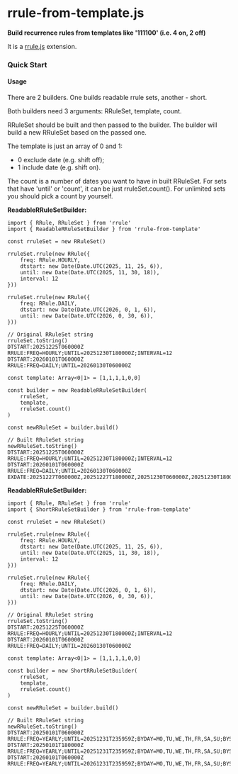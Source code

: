 rrule-from-template.js
======================

**Build recurrence rules from templates like '111100' (i.e. 4 on, 2 off)**

It is a [rrule.js](https://github.com/jakubroztocil/rrule) extension.

### Quick Start

#### Usage

There are 2 builders. One builds readable rrule sets, another - short.

Both builders need 3 arguments: RRuleSet, template, count.

RRuleSet should be built and then passed to the builder. The builder will build a new RRuleSet based on the passed one.

The template is just an array of 0 and 1:
* 0 exclude date (e.g. shift off);
* 1 include date (e.g. shift on).

The count is a number of dates you want to have in built RRuleSet. For sets that have 'until' or 'count', it can be just rruleSet.count(). For unlimited sets you should pick a count by yourself. 

**ReadableRRuleSetBuilder:**
```es6
import { RRule, RRuleSet } from 'rrule'
import { ReadableRRuleSetBuilder } from 'rrule-from-template'

const rruleSet = new RRuleSet()

rruleSet.rrule(new RRule({
    freq: RRule.HOURLY,
    dtstart: new Date(Date.UTC(2025, 11, 25, 6)),
    until: new Date(Date.UTC(2025, 11, 30, 18)),
    interval: 12
}))

rruleSet.rrule(new RRule({
    freq: RRule.DAILY,
    dtstart: new Date(Date.UTC(2026, 0, 1, 6)),
    until: new Date(Date.UTC(2026, 0, 30, 6)),
}))

// Original RRuleSet string
rruleSet.toString()
DTSTART:20251225T060000Z
RRULE:FREQ=HOURLY;UNTIL=20251230T180000Z;INTERVAL=12
DTSTART:20260101T060000Z
RRULE:FREQ=DAILY;UNTIL=20260130T060000Z

const template: Array<0|1> = [1,1,1,1,0,0]

const builder = new ReadableRRuleSetBuilder(
    rruleSet,
    template,
    rruleSet.count()
)

const newRRuleSet = builder.build()

// Built RRuleSet string
newRRuleSet.toString()
DTSTART:20251225T060000Z
RRULE:FREQ=HOURLY;UNTIL=20251230T180000Z;INTERVAL=12
DTSTART:20260101T060000Z
RRULE:FREQ=DAILY;UNTIL=20260130T060000Z
EXDATE:20251227T060000Z,20251227T180000Z,20251230T060000Z,20251230T180000Z,20260105T060000Z,20260106T060000Z,20260111T060000Z,20260112T060000Z,20260117T060000Z,20260118T060000Z,20260123T060000Z,20260124T060000Z,20260129T060000Z,20260130T060000Z
```

**ReadableRRuleSetBuilder:**
```es6
import { RRule, RRuleSet } from 'rrule'
import { ShortRRuleSetBuilder } from 'rrule-from-template'

const rruleSet = new RRuleSet()

rruleSet.rrule(new RRule({
    freq: RRule.HOURLY,
    dtstart: new Date(Date.UTC(2025, 11, 25, 6)),
    until: new Date(Date.UTC(2025, 11, 30, 18)),
    interval: 12
}))

rruleSet.rrule(new RRule({
    freq: RRule.DAILY,
    dtstart: new Date(Date.UTC(2026, 0, 1, 6)),
    until: new Date(Date.UTC(2026, 0, 30, 6)),
}))

// Original RRuleSet string
rruleSet.toString()
DTSTART:20251225T060000Z
RRULE:FREQ=HOURLY;UNTIL=20251230T180000Z;INTERVAL=12
DTSTART:20260101T060000Z
RRULE:FREQ=DAILY;UNTIL=20260130T060000Z

const template: Array<0|1> = [1,1,1,1,0,0]

const builder = new ShortRRuleSetBuilder(
    rruleSet,
    template,
    rruleSet.count()
)

const newRRuleSet = builder.build()

// Built RRuleSet string
newRRuleSet.toString()
DTSTART:20250101T060000Z
RRULE:FREQ=YEARLY;UNTIL=20251231T235959Z;BYDAY=MO,TU,WE,TH,FR,SA,SU;BYSETPOS=359,360,362,363
DTSTART:20250101T180000Z
RRULE:FREQ=YEARLY;UNTIL=20251231T235959Z;BYDAY=MO,TU,WE,TH,FR,SA,SU;BYSETPOS=359,360,362,363
DTSTART:20260101T060000Z
RRULE:FREQ=YEARLY;UNTIL=20261231T235959Z;BYDAY=MO,TU,WE,TH,FR,SA,SU;BYSETPOS=1,2,3,4,7,8,9,10,13,14,15,16,19,20,21,22,25,26,27,28
```
